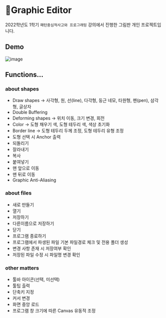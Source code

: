 # 🎨Graphic Editor

2022학년도 1학기 `패턴중심적사고와 프로그래밍` 강의에서 진행한 그림판 개인 프로젝트입니다.

## Demo

![image](https://user-images.githubusercontent.com/81500457/183387083-300f9847-8a8b-44b2-b3a5-ae9ab3267533.png)

## Functions…

### about shapes

- Draw shapes → 사각형, 원, 선(line), 다각형, 둥근 네모, 타원형, 펜(pen), 삼각형, 글상자
- Double Buffering
- Deforming shapes → 위치 이동, 크기 변경, 회전
- Color → 도형 채우기 색, 도형 테두리 색, 색상 초기화
- Border line → 도형 테두리 두께 조정, 도형 테두리 유형 조정
- 도형 선택 시 Anchor 출력
- 되돌리기
- 잘라내기
- 복사
- 붙여넣기
- 맨 앞으로 이동
- 맨 뒤로 이동
- Graphic Anti-Aliasing

### about files

- 새로 만들기
- 열기
- 저장하기
- 다른이름으로 저장하기
- 닫기
- 프로그램 종료하기
- 프로그램에서 파생된 파일 기본 파일경로 체크 및 전용 폴더 생성
- 변경 사항 존재 시 저장여부 확인
- 저장된 파일 수정 시 파일명 변경 확인

### other matters

- 툴바 아이콘(선택, 미선택)
- 툴팁 출력
- 단축키 지정
- 커서 변경
- 화면 중앙 로드
- 프로그램 창 크기에 따른 Canvas 유동적 조정
